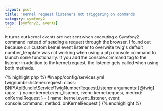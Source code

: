 ```yaml
---
layout: post
title: 'Kernel request listeners not triggering on commands'
category: symfony2
tags: [symfony2, events]
---
```


It turns out kernel events are not sent when executing a Symfony2 command instead of sending a request through the browser. I found out because our custom kernel event listener to overwrite twig's default number_template was not working when using a php console command to launch some functionality. If you add the console.command tag to the listener in addition to the kernel.request, the listener gets called when using both methods.

{% highlight php %}
#in app/config/services.yml
twignumber.listener.request:
class: BNP\ApiBundle\Service\TwigNumberRequestListener
arguments: [@twig]
tags: - { name: kernel.event_listener, event: kernel.request, method: onKernelRequest } - { name: kernel.event_listener, event: console.command, method: onKernelRequest }
{% endhighlight %}
